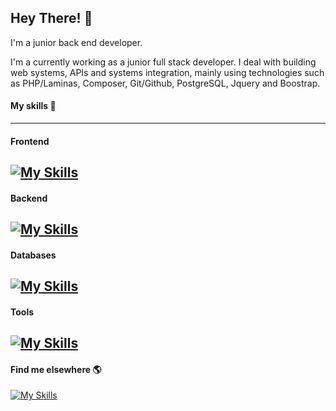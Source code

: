 ## Hey There! 👋



I'm a junior back end developer.

I'm a currently working as a junior full stack developer. I deal with building web systems, APIs and systems integration, mainly using technologies such as PHP/Laminas, Composer, Git/Github, PostgreSQL, Jquery and Boostrap.
#### My skills 🚀
---
#### Frontend

[![My Skills](https://skillicons.dev/icons?i=js,html,css,react,sass,bootstrap,jquery)]()
---
#### Backend
   
[![My Skills](https://skillicons.dev/icons?i=php,laravel,nodejs)]()
---
#### Databases
[![My Skills](https://skillicons.dev/icons?i=postgresql,mysql,prisma)]()
---
#### Tools
[![My Skills](https://skillicons.dev/icons?i=docker,git,github,figma)]()
---
#### Find me elsewhere 🌎
[![My Skills](https://skillicons.dev/icons?i=linkedin)](https://www.linkedin.com/in/allanrodriguesmachado/)


 


